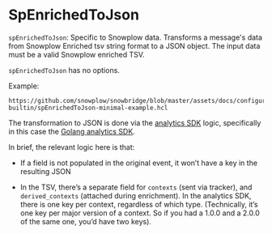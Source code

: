 # SpEnrichedToJson

`spEnrichedToJson`: Specific to Snowplow data. Transforms a message's data from Snowplow Enriched tsv string format to a JSON object. The input data must be a valid Snowplow enriched TSV.

`spEnrichedToJson` has no options.

Example:

```hcl reference
https://github.com/snowplow/snowbridge/blob/master/assets/docs/configuration/transformations/snowplow-builtin/spEnrichedToJson-minimal-example.hcl
```

The transformation to JSON is done via the [analytics SDK](/docs/api-reference/analytics-sdk/index.md) logic, specifically in this case the [Golang analytics SDK](/docs/api-reference/analytics-sdk/analytics-sdk-go/index.md).

In brief, the relevant logic here is that:

*   If a field is not populated in the original event, it won’t have a key in the resulting JSON

*   In the TSV, there’s a separate field for `contexts` (sent via tracker), and `derived_contexts` (attached during enrichment). In the analytics SDK, there is one key per context, regardless of which type. (Technically, it’s one key per major version of a context. So if you had a 1.0.0 and a 2.0.0 of the same one, you’d have two keys).
